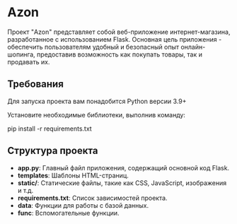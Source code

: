 # Azon

Проект "Azon" представляет собой веб-приложение интернет-магазина, разработанное с использованием Flask. Основная цель 
приложения - обеспечить пользователям удобный и безопасный 
опыт онлайн-шопинга, предоставив возможность как покупать 
товары, так и продавать их.

## Требования

Для запуска проекта вам понадобится Python версии 3.9+ 

Установите необходимые библиотеки, выполнив команду:

pip install -r requirements.txt


## Структура проекта

- **app.py**: Главный файл приложения, содержащий основной код Flask.
- **templates**: Шаблоны HTML-страниц.
- **static/**: Статические файлы, такие как CSS, JavaScript, изображения и т.д.
- **requirements.txt**: Список зависимостей проекта.
- **data**: Функции для работы с базой данных.
- **func**: Вспомогательные функции.
